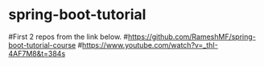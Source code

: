 # spring-boot-tutorial
#First 2 repos from the link below.
#https://github.com/RameshMF/spring-boot-tutorial-course 
#https://www.youtube.com/watch?v=_thI-4AF7M8&t=384s 
